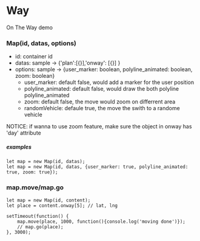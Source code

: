 # Way
On The Way demo


### Map(id, datas, options)

- id: container id
- datas:  sample -> {'plan':[{}],'onway': [{}] }
- options: sample -> {user_marker: boolean, polyline_animated: boolean, zoom: boolean}
    - user_marker: default false, would add a marker for the user position
    - polyline_animated: default false, would draw the both polyline polyline_animated
    - zoom: default false, the move would zoom on differrent area
    - randomVehicle: defaule true, the move the swith to a randome vehicle

NOTICE: if wanna to use zoom feature, make sure the object in onway has 'day' attribute

##### examples

```
let map = new Map(id, datas);
let map = new Map(id, datas, {user_marker: true, polyline_animated: true, zoom: true});
```

### map.move/map.go 

```
let map = new Map(id, content);
let place = content.onway[5]; // lat, lng

setTimeout(function() {
    map.move(place, 1000, function(){console.log('moving done')});
    // map.go(place);
}, 3000);
```
